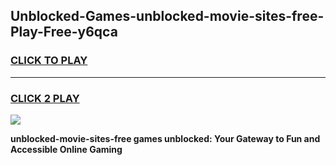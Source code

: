 
## Unblocked-Games-unblocked-movie-sites-free-Play-Free-y6qca
<h3>
<a href="https://premium76.site?title=unblocked-movie-sites-free&ref=18A1">CLICK TO PLAY</a></h3>
<hr>

<h3>
<a href="https://premium76.site?title=unblocked-movie-sites-free&ref=18A1">CLICK 2 PLAY</a>
  
</h3>

<a href="https://premium76.site?title=unblocked-movie-sites-free&ref=18A1"><img src="https://clearcache.store/games.png"></a>


**unblocked-movie-sites-free games unblocked: Your Gateway to Fun and Accessible Online Gaming**

